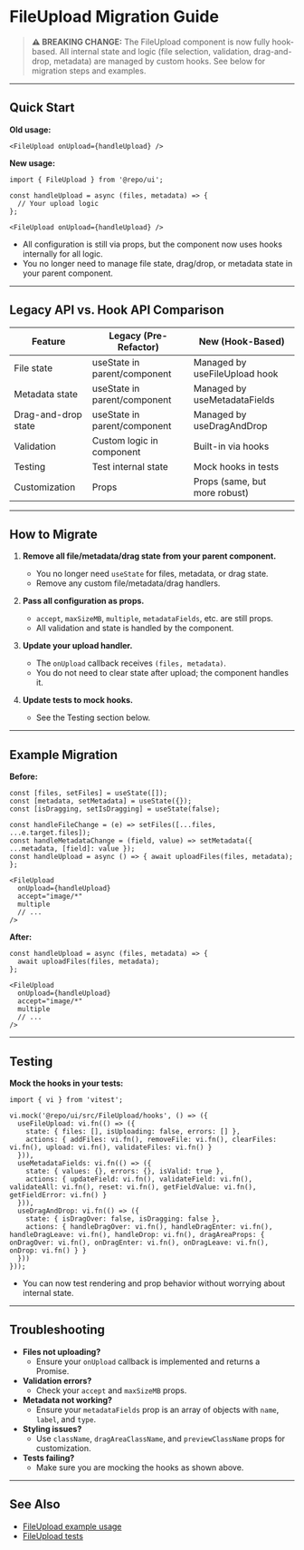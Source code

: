 # FileUpload Migration Guide

> **⚠️ BREAKING CHANGE:**
> The FileUpload component is now fully hook-based. All internal state and logic (file selection, validation, drag-and-drop, metadata) are managed by custom hooks. See below for migration steps and examples.

---

## Quick Start

**Old usage:**
```tsx
<FileUpload onUpload={handleUpload} />
```

**New usage:**
```tsx
import { FileUpload } from '@repo/ui';

const handleUpload = async (files, metadata) => {
  // Your upload logic
};

<FileUpload onUpload={handleUpload} />
```

- All configuration is still via props, but the component now uses hooks internally for all logic.
- You no longer need to manage file state, drag/drop, or metadata state in your parent component.

---

## Legacy API vs. Hook API Comparison

| Feature                | Legacy (Pre-Refactor)         | New (Hook-Based)                |
|------------------------|-------------------------------|---------------------------------|
| File state             | useState in parent/component  | Managed by useFileUpload hook   |
| Metadata state         | useState in parent/component  | Managed by useMetadataFields    |
| Drag-and-drop state    | useState in parent/component  | Managed by useDragAndDrop       |
| Validation             | Custom logic in component     | Built-in via hooks              |
| Testing                | Test internal state           | Mock hooks in tests             |
| Customization          | Props                         | Props (same, but more robust)   |

---

## How to Migrate

1. **Remove all file/metadata/drag state from your parent component.**
   - You no longer need `useState` for files, metadata, or drag state.
   - Remove any custom file/metadata/drag handlers.

2. **Pass all configuration as props.**
   - `accept`, `maxSizeMB`, `multiple`, `metadataFields`, etc. are still props.
   - All validation and state is handled by the component.

3. **Update your upload handler.**
   - The `onUpload` callback receives `(files, metadata)`.
   - You do not need to clear state after upload; the component handles it.

4. **Update tests to mock hooks.**
   - See the Testing section below.

---

## Example Migration

**Before:**
```tsx
const [files, setFiles] = useState([]);
const [metadata, setMetadata] = useState({});
const [isDragging, setIsDragging] = useState(false);

const handleFileChange = (e) => setFiles([...files, ...e.target.files]);
const handleMetadataChange = (field, value) => setMetadata({ ...metadata, [field]: value });
const handleUpload = async () => { await uploadFiles(files, metadata); };

<FileUpload
  onUpload={handleUpload}
  accept="image/*"
  multiple
  // ...
/>
```

**After:**
```tsx
const handleUpload = async (files, metadata) => {
  await uploadFiles(files, metadata);
};

<FileUpload
  onUpload={handleUpload}
  accept="image/*"
  multiple
  // ...
/>
```

---

## Testing

**Mock the hooks in your tests:**
```tsx
import { vi } from 'vitest';

vi.mock('@repo/ui/src/FileUpload/hooks', () => ({
  useFileUpload: vi.fn(() => ({
    state: { files: [], isUploading: false, errors: [] },
    actions: { addFiles: vi.fn(), removeFile: vi.fn(), clearFiles: vi.fn(), upload: vi.fn(), validateFiles: vi.fn() }
  })),
  useMetadataFields: vi.fn(() => ({
    state: { values: {}, errors: {}, isValid: true },
    actions: { updateField: vi.fn(), validateField: vi.fn(), validateAll: vi.fn(), reset: vi.fn(), getFieldValue: vi.fn(), getFieldError: vi.fn() }
  })),
  useDragAndDrop: vi.fn(() => ({
    state: { isDragOver: false, isDragging: false },
    actions: { handleDragOver: vi.fn(), handleDragEnter: vi.fn(), handleDragLeave: vi.fn(), handleDrop: vi.fn(), dragAreaProps: { onDragOver: vi.fn(), onDragEnter: vi.fn(), onDragLeave: vi.fn(), onDrop: vi.fn() } }
  }))
}));
```

- You can now test rendering and prop behavior without worrying about internal state.

---

## Troubleshooting

- **Files not uploading?**
  - Ensure your `onUpload` callback is implemented and returns a Promise.
- **Validation errors?**
  - Check your `accept` and `maxSizeMB` props.
- **Metadata not working?**
  - Ensure your `metadataFields` prop is an array of objects with `name`, `label`, and `type`.
- **Styling issues?**
  - Use `className`, `dragAreaClassName`, and `previewClassName` props for customization.
- **Tests failing?**
  - Make sure you are mocking the hooks as shown above.

---

## See Also
- [FileUpload example usage](./example.tsx)
- [FileUpload tests](./__tests__/FileUpload.test.tsx) 